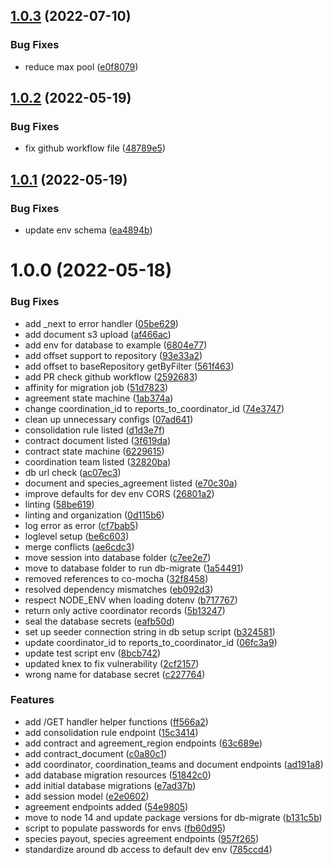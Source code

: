 ## [1.0.3](https://github.com/Greenstand/treetracker-contract-api/compare/v1.0.2...v1.0.3) (2022-07-10)


### Bug Fixes

* reduce max pool ([e0f8079](https://github.com/Greenstand/treetracker-contract-api/commit/e0f8079607607eb0cf71d9fbc250f69ebc782477))

## [1.0.2](https://github.com/Greenstand/treetracker-contract-api/compare/v1.0.1...v1.0.2) (2022-05-19)


### Bug Fixes

* fix github workflow file ([48789e5](https://github.com/Greenstand/treetracker-contract-api/commit/48789e5c08141716a4ccd98dfc747a49c3577f84))

## [1.0.1](https://github.com/Greenstand/treetracker-contract-api/compare/v1.0.0...v1.0.1) (2022-05-19)


### Bug Fixes

* update env schema ([ea4894b](https://github.com/Greenstand/treetracker-contract-api/commit/ea4894b721fe482225a949f36f7d2f486762f89a))

# 1.0.0 (2022-05-18)


### Bug Fixes

* add _next to error handler ([05be629](https://github.com/Greenstand/treetracker-contract-api/commit/05be629b3a41d8d6607276b5651361837c622303))
* add document s3 upload ([af466ac](https://github.com/Greenstand/treetracker-contract-api/commit/af466ac3672639621c863bed390099485d28aefc))
* add env for database to example ([6804e77](https://github.com/Greenstand/treetracker-contract-api/commit/6804e77efd3b464a92559db59bd08925f478fd5c))
* add offset support to repository ([93e33a2](https://github.com/Greenstand/treetracker-contract-api/commit/93e33a270058e215efceb0dc1635b0b4a537a71d))
* add offset to baseRepository getByFilter ([561f463](https://github.com/Greenstand/treetracker-contract-api/commit/561f463598abc516c7975ab4da21ea3bbe806d9f))
* add PR check github workflow ([2592683](https://github.com/Greenstand/treetracker-contract-api/commit/2592683d3988d777203b406f16f2cb470a7fcd8f))
* affinity for migration job ([51d7823](https://github.com/Greenstand/treetracker-contract-api/commit/51d78235157b5f49ddd0121c9993bd99c49911eb))
* agreement state machine ([1ab374a](https://github.com/Greenstand/treetracker-contract-api/commit/1ab374a122ad04607950f59f400b05311c078fec))
* change coordination_id to reports_to_coordinator_id ([74e3747](https://github.com/Greenstand/treetracker-contract-api/commit/74e3747064200c2538a765babf6f64939fba5cc0))
* clean up unnecessary configs ([07ad641](https://github.com/Greenstand/treetracker-contract-api/commit/07ad641472e138d410826a09b7d80c4df6fb0526))
* consolidation rule listed ([d1d3e7f](https://github.com/Greenstand/treetracker-contract-api/commit/d1d3e7f2a541119a7807f10abeba88b8f1335b11))
* contract document listed ([3f619da](https://github.com/Greenstand/treetracker-contract-api/commit/3f619da470228ad37c6b24c6c3cb745e06fc9523))
* contract state machine ([6229615](https://github.com/Greenstand/treetracker-contract-api/commit/62296154b6d42fd95703107ecb8a58e19dfa5980))
* coordination team listed ([32820ba](https://github.com/Greenstand/treetracker-contract-api/commit/32820bab0066eed0f0b5130293f15d38b26313bd))
* db url check ([ac07ec3](https://github.com/Greenstand/treetracker-contract-api/commit/ac07ec3668293a2ed14558a2d680233b0b1a33fd))
* document and species_agreement listed ([e70c30a](https://github.com/Greenstand/treetracker-contract-api/commit/e70c30a9ba323f584c7cdd778cca9012ee381d37))
* improve defaults for dev env CORS ([26801a2](https://github.com/Greenstand/treetracker-contract-api/commit/26801a220e0dc6d2557636014301123e8af15e89))
* linting ([58be619](https://github.com/Greenstand/treetracker-contract-api/commit/58be6198e28b1c4fb57776b0cade594bc4215f8c))
* linting and organization ([0d115b6](https://github.com/Greenstand/treetracker-contract-api/commit/0d115b620a4ea2dfb4c89a1edf800cb98eb55908))
* log error as error ([cf7bab5](https://github.com/Greenstand/treetracker-contract-api/commit/cf7bab5cc7f50a4c54750c1073d45b5f301d15ff))
* loglevel setup ([be6c603](https://github.com/Greenstand/treetracker-contract-api/commit/be6c603b078da9a847595dd55c9c9a4f8315a91b))
* merge conflicts ([ae6cdc3](https://github.com/Greenstand/treetracker-contract-api/commit/ae6cdc32a2cd63a0e820a3a44e4ac7576b589ce0))
* move session into database folder ([c7ee2e7](https://github.com/Greenstand/treetracker-contract-api/commit/c7ee2e7a4060ef6111bcd6471fd8f7037c9e9c09))
* move to database folder to run db-migrate ([1a54491](https://github.com/Greenstand/treetracker-contract-api/commit/1a544915b7fbfc250a090a0b48f5ab91e4ef0bca))
* removed references to co-mocha ([32f8458](https://github.com/Greenstand/treetracker-contract-api/commit/32f845870ee5262eb426099ef71c2300e2592245))
* resolved dependency mismatches ([eb092d3](https://github.com/Greenstand/treetracker-contract-api/commit/eb092d3431029cb9983736de2d9a36ecca2a693c))
* respect NODE_ENV when loading dotenv ([b717767](https://github.com/Greenstand/treetracker-contract-api/commit/b71776793d833613a5ad93b546f391017fd0558e))
* return only active coordinator records ([5b13247](https://github.com/Greenstand/treetracker-contract-api/commit/5b13247823eaa083cd5fc6e03c813050c85139f6))
* seal the database secrets ([eafb50d](https://github.com/Greenstand/treetracker-contract-api/commit/eafb50d0efec156e485d733f00fa3290ab2b96de))
* set up seeder connection string in db setup script ([b324581](https://github.com/Greenstand/treetracker-contract-api/commit/b324581147e09810cbbcfa53d92f3a306110525e))
* update coordinator_id to reports_to_coordinator_id ([06fc3a9](https://github.com/Greenstand/treetracker-contract-api/commit/06fc3a9bc32152055a155584c533316160e35ebb))
* update test script env ([8bcb742](https://github.com/Greenstand/treetracker-contract-api/commit/8bcb74251c67c9e08a0aa8907ea6ccdec5fcc22a))
* updated knex to fix vulnerability ([2cf2157](https://github.com/Greenstand/treetracker-contract-api/commit/2cf215742a434f292911e9a4e712a7dc1304fd73))
* wrong name for database secret ([c227764](https://github.com/Greenstand/treetracker-contract-api/commit/c2277647a37f1c6df8dd0d1d8952f1b1d6a74114))


### Features

* add /GET handler helper functions ([ff566a2](https://github.com/Greenstand/treetracker-contract-api/commit/ff566a2f065f829ee13a15aa3cf1ef9d38f66eba))
* add consolidation rule endpoint ([15c3414](https://github.com/Greenstand/treetracker-contract-api/commit/15c3414e7a5b95e722d43979dc1722f67420f048))
* add contract and agreement_region endpoints ([63c689e](https://github.com/Greenstand/treetracker-contract-api/commit/63c689ebf2cd9f212e21a800afc714e304655eaf))
* add contract_document ([c0a80c1](https://github.com/Greenstand/treetracker-contract-api/commit/c0a80c167f60cd553e79d603811835c8cc43a7c1))
* add coordinator, coordination_teams and document endpoints ([ad191a8](https://github.com/Greenstand/treetracker-contract-api/commit/ad191a895a6eee8629d3ee3e6968817ee38de8e0))
* add database migration resources ([51842c0](https://github.com/Greenstand/treetracker-contract-api/commit/51842c06c297a1c15657e895464e1491cdb58e49))
* add initial database migrations ([e7ad37b](https://github.com/Greenstand/treetracker-contract-api/commit/e7ad37b7616b302364900f5a6a43b4ad3b275c4b))
* add session model ([e2e0602](https://github.com/Greenstand/treetracker-contract-api/commit/e2e0602db86165f51fff7f5ff68457b8024f231b))
* agreement endpoints added ([54e9805](https://github.com/Greenstand/treetracker-contract-api/commit/54e9805ef2b6407aafb1ed7da6ab664c2b47a09f))
* move to node 14 and update package versions for db-migrate ([b131c5b](https://github.com/Greenstand/treetracker-contract-api/commit/b131c5ba94508ef0ec757bfbc1730624e84597fc))
* script to populate passwords for envs ([fb60d95](https://github.com/Greenstand/treetracker-contract-api/commit/fb60d953470818bed2f3a88b39f2a15f56de226c))
* species payout, species agreement endpoints ([957f265](https://github.com/Greenstand/treetracker-contract-api/commit/957f2651ca4b78c4bb451a9c0f08a24d02f5be17))
* standardize around db access to default dev env ([785ccd4](https://github.com/Greenstand/treetracker-contract-api/commit/785ccd4884a7e754f3a6bacbc40906d751fe439d))
